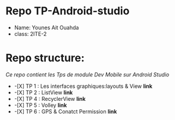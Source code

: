 # Repo TP-Android-studio
- Name: Younes Ait Ouahda
- class: 2ITE-2 
 # Repo structure:
 _Ce repo contient les Tps de module Dev Mobile sur Android Studio_
<ul>
    <li> -[X] TP 1 : Les interfaces graphiques:layouts & View <b>link</b> </li>
    <li> -[X] TP 2 : ListView <b>link</b></li>
    <li> -[X] TP 4 : RecyclerView <b>link</b></li>
    <li> -[X] TP 5 : Volley <b>link</b></li>
    <li> -[X] TP 6 : GPS & Conatct Permission <b>link</b></li>

</ul>

